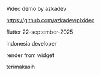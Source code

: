 Video demo by azkadev

https://github.com/azkadev/pixideo

flutter
22-september-2025

indonesia developer

render from widget

terimakasih
